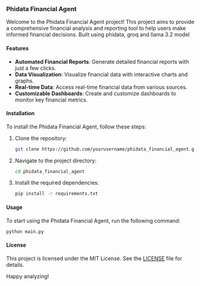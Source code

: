 ### Phidata Financial Agent

Welcome to the Phidata Financial Agent project! This project aims to provide a comprehensive financial analysis and reporting tool to help users make informed financial decisions.
Built using phidata, groq and llama 3.2 model

#### Features

- **Automated Financial Reports**: Generate detailed financial reports with just a few clicks.
- **Data Visualization**: Visualize financial data with interactive charts and graphs.
- **Real-time Data**: Access real-time financial data from various sources.
- **Customizable Dashboards**: Create and customize dashboards to monitor key financial metrics.

#### Installation

To install the Phidata Financial Agent, follow these steps:

1. Clone the repository:
    ```bash
    git clone https://github.com/yourusername/phidata_financial_agent.git
    ```
2. Navigate to the project directory:
    ```bash
    cd phidata_financial_agent
    ```
3. Install the required dependencies:
    ```bash
    pip install -r requirements.txt
    ```

#### Usage

To start using the Phidata Financial Agent, run the following command:
```bash
python main.py
```

#### License

This project is licensed under the MIT License. See the [LICENSE](LICENSE) file for details.

Happy analyzing!
